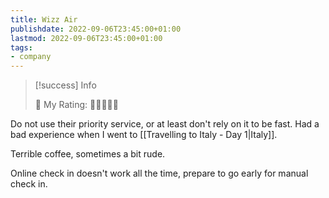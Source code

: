 ```yaml
---
title: Wizz Air
publishdate: 2022-09-06T23:45:00+01:00
lastmod: 2022-09-06T23:45:00+01:00
tags: 
- company
---
```






> [!success] Info 
 > 
 > 🤔 My Rating: 💚💚🖤🖤🖤 <br> 



Do not use their priority service, or at least don't rely on it to be fast. Had a bad experience when I went to [[Travelling to Italy - Day 1|Italy]].



Terrible coffee, sometimes a bit rude.



Online check in doesn't work all the time, prepare to go early for manual check in.



